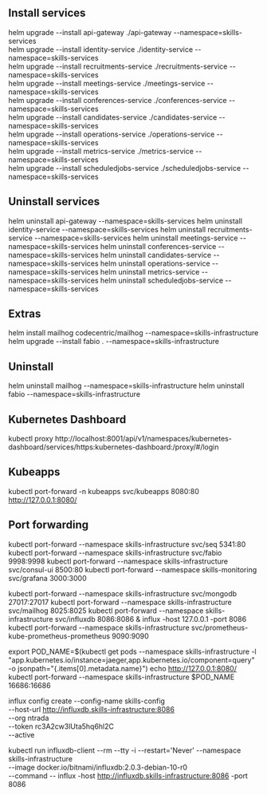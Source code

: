 ## Install services
helm upgrade --install api-gateway ./api-gateway --namespace=skills-services  
helm upgrade --install identity-service ./identity-service --namespace=skills-services  
helm upgrade --install recruitments-service ./recruitments-service --namespace=skills-services  
helm upgrade --install meetings-service ./meetings-service --namespace=skills-services  
helm upgrade --install conferences-service ./conferences-service --namespace=skills-services  
helm upgrade --install candidates-service ./candidates-service --namespace=skills-services  
helm upgrade --install operations-service ./operations-service --namespace=skills-services  
helm upgrade --install metrics-service ./metrics-service --namespace=skills-services  
helm upgrade --install scheduledjobs-service ./scheduledjobs-service --namespace=skills-services  

## Uninstall services

helm uninstall api-gateway --namespace=skills-services
helm uninstall identity-service --namespace=skills-services
helm uninstall recruitments-service --namespace=skills-services
helm uninstall meetings-service --namespace=skills-services
helm uninstall conferences-service --namespace=skills-services
helm uninstall candidates-service --namespace=skills-services
helm uninstall operations-service --namespace=skills-services
helm uninstall metrics-service --namespace=skills-services
helm uninstall scheduledjobs-service --namespace=skills-services


## Extras  
helm install mailhog codecentric/mailhog --namespace=skills-infrastructure
helm upgrade --install fabio . --namespace=skills-infrastructure
  

## Uninstall

helm uninstall mailhog --namespace=skills-infrastructure
helm uninstall fabio --namespace=skills-infrastructure

  

## Kubernetes Dashboard
kubectl proxy
http://localhost:8001/api/v1/namespaces/kubernetes-dashboard/services/https:kubernetes-dashboard:/proxy/#/login

## Kubeapps
kubectl port-forward -n kubeapps svc/kubeapps 8080:80
http://127.0.0.1:8080/

## Port forwarding
kubectl port-forward --namespace skills-infrastructure svc/seq 5341:80
kubectl port-forward --namespace skills-infrastructure svc/fabio 9998:9998
kubectl port-forward --namespace skills-infrastructure svc/consul-ui 8500:80
kubectl port-forward --namespace skills-monitoring  svc/grafana 3000:3000

kubectl port-forward --namespace skills-infrastructure svc/mongodb 27017:27017
kubectl port-forward --namespace skills-infrastructure svc/mailhog 8025:8025
kubectl port-forward --namespace skills-infrastructure svc/influxdb 8086:8086 & influx -host 127.0.0.1 -port 8086
kubectl port-forward --namespace skills-infrastructure svc/prometheus-kube-prometheus-prometheus 9090:9090


export POD_NAME=$(kubectl get pods --namespace skills-infrastructure -l "app.kubernetes.io/instance=jaeger,app.kubernetes.io/component=query" -o jsonpath="{.items[0].metadata.name}")
echo http://127.0.0.1:8080/
kubectl port-forward --namespace skills-infrastructure $POD_NAME 16686:16686


influx config create --config-name skills-config \
--host-url http://influxdb.skills-infrastructure:8086 \
--org ntrada \
--token  rc3A2cw3lUta5hq6hl2C\
--active

kubectl run influxdb-client --rm --tty -i --restart='Never' --namespace skills-infrastructure  \
      --image docker.io/bitnami/influxdb:2.0.3-debian-10-r0 \
      --command -- influx -host http://influxdb.skills-infrastructure:8086 -port 8086


